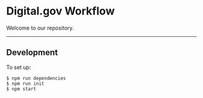 # Digital.gov Workflow

Welcome to our repository.


---

## Development

To set up:
```
$ npm run dependencies
$ npm run init
$ npm start
```
